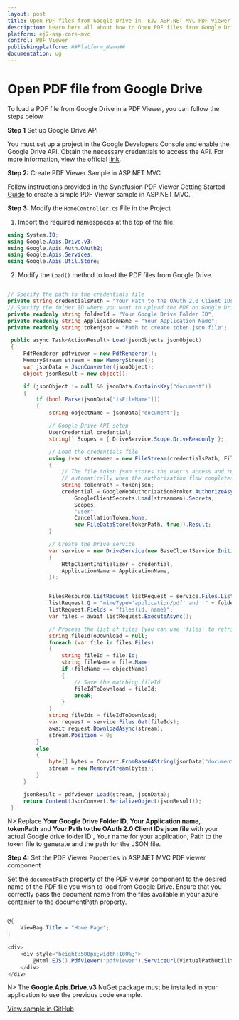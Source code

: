```yaml
---
layout: post
title: Open PDF files from Google Drive in  EJ2 ASP.NET MVC PDF Viewer | Syncfusion
description: Learn here all about how to Open PDF files from Google Drive in ASP.NET MVC PDF Viewer component of Syncfusion Essential JS 2 and more.
platform: ej2-asp-core-mvc
control: PDF Viewer
publishingplatform: ##Platform_Name##
documentation: ug
---
```


# Open PDF file from Google Drive

To load a PDF file from Google Drive in a PDF Viewer, you can follow the steps below

**Step 1** Set up Google Drive API

You must set up a project in the Google Developers Console and enable the Google Drive API. Obtain the necessary credentials to access the API. For more information, view the official [link](https://developers.google.com/drive/api/guides/enable-sdk).

**Step 2:** Create PDF Viewer Sample in ASP.NET MVC

Follow instructions provided in the Syncfusion PDF Viewer Getting Started [Guide](https://ej2.syncfusion.com/aspnetmvc/documentation/pdfviewer/getting-started-with-server-backed#integrate-pdf-viewer-into-an-aspnet-mvc-application) to create a simple PDF Viewer sample in ASP.NET MVC.

**Step 3:** Modify the `HomeController.cs` File in the Project 

1. Import the required namespaces at the top of the file.

```csharp
using System.IO;
using Google.Apis.Drive.v3;
using Google.Apis.Auth.OAuth2;
using Google.Apis.Services;
using Google.Apis.Util.Store;
```

2. Modify the `Load()` method to load the PDF files from Google Drive.

```csharp

// Specify the path to the credentials file
private string credentialsPath = "Your Path to the OAuth 2.0 Client IDs json file";
// Specify the folder ID where you want to upload the PDF on Google Drive
private readonly string folderId = "Your Google Drive Folder ID";
private readonly string ApplicationName = "Your Application Name";
private readonly string tokenjson = "Path to create token.json file";

 public async Task<ActionResult> Load(jsonObjects jsonObject)
 {
     PdfRenderer pdfviewer = new PdfRenderer();
     MemoryStream stream = new MemoryStream();
     var jsonData = JsonConverter(jsonObject);
     object jsonResult = new object();

     if (jsonObject != null && jsonData.ContainsKey("document"))
     {
         if (bool.Parse(jsonData["isFileName"]))
         {
             string objectName = jsonData["document"];

             // Google Drive API setup
             UserCredential credential;
             string[] Scopes = { DriveService.Scope.DriveReadonly };

             // Load the credentials file
             using (var streammen = new FileStream(credentialsPath, FileMode.Open, FileAccess.Read))
             {
                 // The file token.json stores the user's access and refresh tokens, and is created
                 // automatically when the authorization flow completes for the first time.
                 string tokenPath = tokenjson;
                 credential = GoogleWebAuthorizationBroker.AuthorizeAsync(
                     GoogleClientSecrets.Load(streammen).Secrets,
                     Scopes,
                     "user",
                     CancellationToken.None,
                     new FileDataStore(tokenPath, true)).Result;
             }

             // Create the Drive service
             var service = new DriveService(new BaseClientService.Initializer()
             {
                 HttpClientInitializer = credential,
                 ApplicationName = ApplicationName,
             });


             FilesResource.ListRequest listRequest = service.Files.List();
             listRequest.Q = "mimeType='application/pdf' and '" + folderId + "' in parents and trashed=false";
             listRequest.Fields = "files(id, name)";
             var files = await listRequest.ExecuteAsync();

             // Process the list of files (you can use 'files' to retrieve the list of files)
             string fileIdToDownload = null;
             foreach (var file in files.Files)
             {
                 string fileId = file.Id;
                 string fileName = file.Name;
                 if (fileName == objectName)
                 {
                     // Save the matching fileId
                     fileIdToDownload = fileId;
                     break;
                 }
             }
             string fileIds = fileIdToDownload;
             var request = service.Files.Get(fileIds);
             await request.DownloadAsync(stream);
             stream.Position = 0;
         }
         else
         {
             byte[] bytes = Convert.FromBase64String(jsonData["document"]);
             stream = new MemoryStream(bytes);
         }
     }

     jsonResult = pdfviewer.Load(stream, jsonData);
     return Content(JsonConvert.SerializeObject(jsonResult));
 }
```

N> Replace **Your Google Drive Folder ID**, **Your Application name**, **tokenPath** and **Your Path to the OAuth 2.0 Client IDs json file** with your actual Google drive folder ID , Your name for your application, Path to the token file to generate and the path for the JSON file.

**Step 4:** Set the PDF Viewer Properties in ASP.NET MVC PDF viewer component

Set the `documentPath` property of the PDF viewer component to the desired name of the PDF file you wish to load from Google Drive. Ensure that you correctly pass the document name from the files available in your azure contanier to the documentPath property.

```csharp

@{
    ViewBag.Title = "Home Page";
}

<div>
    <div style="height:500px;width:100%;">
        @Html.EJS().PdfViewer("pdfviewer").ServiceUrl(VirtualPathUtility.ToAbsolute("~/Home/")).DocumentPath("PDF_Succinctly.pdf").Render()
    </div>
</div>

```

N> The **Google.Apis.Drive.v3** NuGet package must be installed in your application to use the previous code example.

[View sample in GitHub](https://github.com/SyncfusionExamples/open-save-pdf-documents-in-google-drive)